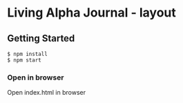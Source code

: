 # Living Alpha Journal - layout

## Getting Started

```
$ npm install
$ npm start
```

### Open in browser

Open index.html in browser